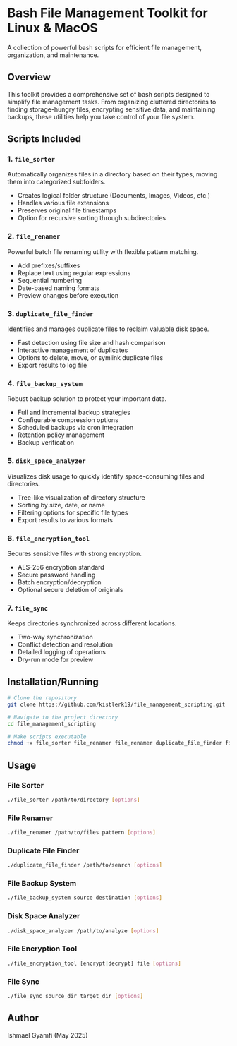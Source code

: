 # Bash File Management Toolkit for Linux & MacOS

A collection of powerful bash scripts for efficient file management, organization, and maintenance.

## Overview

This toolkit provides a comprehensive set of bash scripts designed to simplify file management tasks. From organizing cluttered directories to finding storage-hungry files, encrypting sensitive data, and maintaining backups, these utilities help you take control of your file system.

## Scripts Included

### 1. `file_sorter`

Automatically organizes files in a directory based on their types, moving them into categorized subfolders.

- Creates logical folder structure (Documents, Images, Videos, etc.)
- Handles various file extensions
- Preserves original file timestamps
- Option for recursive sorting through subdirectories

### 2. `file_renamer`

Powerful batch file renaming utility with flexible pattern matching.

- Add prefixes/suffixes
- Replace text using regular expressions
- Sequential numbering
- Date-based naming formats
- Preview changes before execution

### 3. `duplicate_file_finder`

Identifies and manages duplicate files to reclaim valuable disk space.

- Fast detection using file size and hash comparison
- Interactive management of duplicates
- Options to delete, move, or symlink duplicate files
- Export results to log file

### 4. `file_backup_system`

Robust backup solution to protect your important data.

- Full and incremental backup strategies
- Configurable compression options
- Scheduled backups via cron integration
- Retention policy management
- Backup verification

### 5. `disk_space_analyzer`

Visualizes disk usage to quickly identify space-consuming files and directories.

- Tree-like visualization of directory structure
- Sorting by size, date, or name
- Filtering options for specific file types
- Export results to various formats

### 6. `file_encryption_tool`

Secures sensitive files with strong encryption.

- AES-256 encryption standard
- Secure password handling
- Batch encryption/decryption
- Optional secure deletion of originals

### 7. `file_sync`

Keeps directories synchronized across different locations.

- Two-way synchronization
- Conflict detection and resolution
- Detailed logging of operations
- Dry-run mode for preview

## Installation/Running

```bash
# Clone the repository
git clone https://github.com/kistlerk19/file_management_scripting.git

# Navigate to the project directory
cd file_management_scripting

# Make scripts executable
chmod +x file_sorter file_renamer file_renamer duplicate_file_finder file_backup_system disk_space_analyzer file_encryption_tool file_sync
```

## Usage

### File Sorter

```bash
./file_sorter /path/to/directory [options]
```

### File Renamer

```bash
./file_renamer /path/to/files pattern [options]
```

### Duplicate File Finder

```bash
./duplicate_file_finder /path/to/search [options]
```

### File Backup System

```bash
./file_backup_system source destination [options]
```

### Disk Space Analyzer

```bash
./disk_space_analyzer /path/to/analyze [options]
```

### File Encryption Tool

```bash
./file_encryption_tool [encrypt|decrypt] file [options]
```

### File Sync

```bash
./file_sync source_dir target_dir [options]
```


## Author

Ishmael Gyamfi (May 2025)